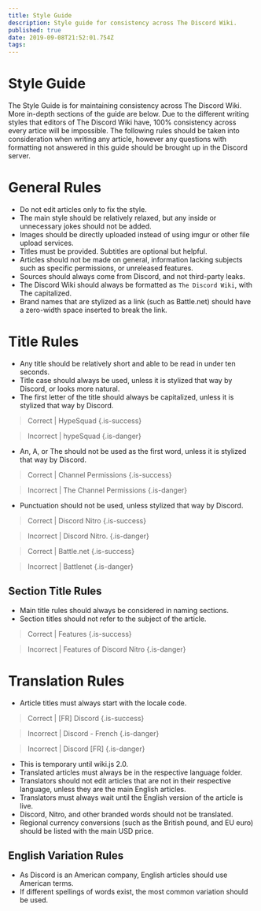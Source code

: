 ```yaml
---
title: Style Guide
description: Style guide for consistency across The Discord Wiki.
published: true
date: 2019-09-08T21:52:01.754Z
tags: 
---
```


# Style Guide
The Style Guide is for maintaining consistency across The Discord Wiki. More in-depth sections of the guide are below. Due to the different writing styles that editors of The Discord Wiki have, 100% consistency across every artice will be impossible. The following rules should be taken into consideration when writing any article, however any questions with formatting not answered in this guide should be brought up in the Discord server. 

# General Rules
* Do not edit articles only to fix the style.
* The main style should be relatively relaxed, but any inside or unnecessary jokes should not be added.
* Images should be directly uploaded instead of using imgur or other file upload services.
* Titles must be provided. Subtitles are optional but helpful.
* Articles should not be made on general, information lacking subjects such as specific permissions, or unreleased features.
* Sources should always come from Discord, and not third-party leaks.
* The Discord Wiki should always be formatted as `The Discord Wiki`, with The capitalized.
* Brand names that are stylized as a link (such as Battle.​net) should have a zero-width space inserted to break the link.

# Title Rules
* Any title should be relatively short and able to be read in under ten seconds. 
* Title case should always be used, unless it is stylized that way by Discord, or looks more natural.
* The first letter of the title should always be capitalized, unless it is stylized that way by Discord. 
> Correct | HypeSquad
{.is-success}

> Incorrect | hypeSquad
{.is-danger}

* An, A, or The should not be used as the first word, unless it is stylized that way by Discord.
> Correct | Channel Permissions
{.is-success}

> Incorrect | The Channel Permissions
{.is-danger}

* Punctuation should not be used, unless stylized that way by Discord.
> Correct | Discord Nitro
{.is-success}

> Incorrect | Discord Nitro.
{.is-danger}

> Correct | Battle.​net 
{.is-success}

> Incorrect | Battlenet
{.is-danger}

## Section Title Rules
* Main title rules should always be considered in naming sections.
* Section titles should not refer to the subject of the article.
> Correct | Features
{.is-success}

> Incorrect | Features of Discord Nitro
{.is-danger}

# Translation Rules
* Article titles must always start with the locale code.
> Correct | [FR] Discord
{.is-success}

> Incorrect | Discord - French
{.is-danger}

> Incorrect | Discord [FR]
{.is-danger}

* This is temporary until wiki.js 2.0.
* Translated articles must always be in the respective language folder.
* Translators should not edit articles that are not in their respective language, unless they are the main English articles.
* Translators must always wait until the English version of the article is live.
* Discord, Nitro, and other branded words should not be translated.
* Regional currency conversions (such as the British pound, and EU euro) should be listed with the main USD price.

## English Variation Rules

* As Discord is an American company, English articles should use American terms.
* If different spellings of words exist, the most common variation should be used.